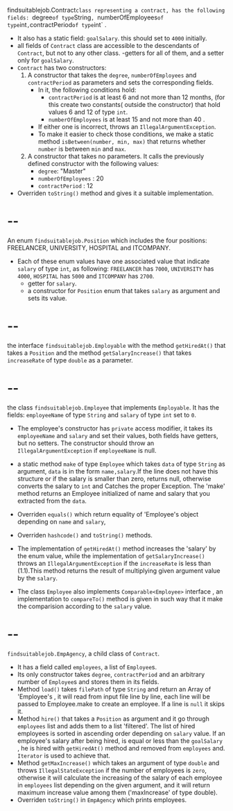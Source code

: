 findsuitablejob.Contract` class representing a contract, has the following fields: 
`degree` of type `String`, `numberOfEmployees` of type `int` , `contractPeriod` of type `int` .
- It also has a static field: `goalSalary`. this should set to `4000` initially.
- all fields of `Contract` class are accessible to the descendants of `Contract`, but not to any other class.
  -getters for all of them, and a setter only for `goalSalary`.
- `Contract` has two constructors:
  1. A constructor that takes the `degree`, `numberOfEmployees` and `contractPeriod` as parameters and sets the corresponding fields.
      - In it, the following conditions hold:
        - `contractPeriod` is at least 6 and not more than 12 months, (for this create two constants( outside the constructor) that hold values 6 and 12 of type `int`.
        - `numberOfEmployees` is at least 15 and not more than 40 .
      - If either one is incorrect, throws an `IllegalArgumentException`.
      - To make it easier to check those conditions, we make a static method `isBetween(number, min, max)` that returns whether `number` is between `min` and `max`.
  2. A constructor that takes no parameters. It calls the previously defined constructor with the following values:
      - `degree`: "Master"
      - `numberOfEmployees` : 20
      - `contractPeriod` : 12
- Overriden `toString()` method and gives it a suitable implementation.

# --
An enum `findsuitablejob.Position` which includes the four positions: FREELANCER, UNIVERSITY, HOSPITAL and ITCOMPANY.

- Each of these enum values have one associated value that indicate `salary` of type `int`, as following: `FREELANCER` has `7000`, `UNIVERSITY` has `4000`, `HOSPITAL` has `5000` and `ITCOMPANY` has `2700`.
  - getter for `salary`.
  - a constructor for `Position` enum that takes `salary` as argument and sets its value.
  
# --
the interface `findsuitablejob.Employable` with the method `getHiredAt()` that takes a `Position` and the method `getSalaryIncrease()` that takes `increaseRate` of type `double` as a parameter.

# --
the class `findsuitablejob.Employee` that implements `Employable`. It has the fields: `employeeName` of type `String` and `salary` of type `int` set to `0`.

- The employee's constructor has `private` access modifier, it takes its `employeeName` and `salary` and set their values, both fields have getters, but no setters.
  The constructor should throw an `IllegalArgumentException` if `employeeName` is null.

- a static method `make` of type `Employee` which takes `data` of type `String` as argument, `data` is in the form `name,salary`.If the line does not have this structure or if the salary is smaller than zero,
  returns null, otherwise converts the salary to `int` and Catches the proper Exception. The 'make' method returns an Employee initialized of name and salary that you extracted from the `data`. 
- Overriden `equals()` which return equality of 'Employee's object depending on `name` and `salary`, 
- Overriden `hashcode()` and `toString()` methods.
- The implementation of `getHiredAt()` method increases the 'salary' by the enum value, while the implementation of `getSalaryIncrease()` throws an `IllegalArgumentException` if the `increaseRate` is less than (1.1).This method returns the result of multiplying given argument value by the `salary`.

- The class `Employee` also implements `Comparable<Employee>` interface , an implementation to `compareTo()` method is given in such way that it make the comparision according to the `salary` value.


# --
`findsuitablejob.EmpAgency`, a child class of `Contract`.

- It has a field called `employees`, a list of `Employee`s.
- Its only constructor takes `degree`, `contractPeriod` and an arbitrary number of `Employee`s and stores them in its fields.
- Method `load()` takes `filePath` of type `String` and return an Array of 'Employee's , it will read from input file line by line, each line  will be passed to Employee.make to create an employee.  If a line is `null` it skips it.
- Method `hire()` that takes a `Position` as argument and it go through `employees` list and adds them to a list 'filtered'. The list of hired employees is sorted in ascending order depending on `salary` value. 
 If an employee's salary after being hired, is equal or less than the `goalSalary` , he is hired with `getHiredAt()` method and removed from `employees` and. `Iterator` is used to achieve that.
- Method `getMaxIncrease()` which takes an argument of type `double` and throws `IllegalStateException` if the number of employees is `zero`, otherwise it will calculate the increasing of the salary of each employee in `employees` list depending on the given argument, and it will return maximum increase value among them ('maxIncrease' of type double).
- Overriden `toString()` in `EmpAgency` which prints employees.
